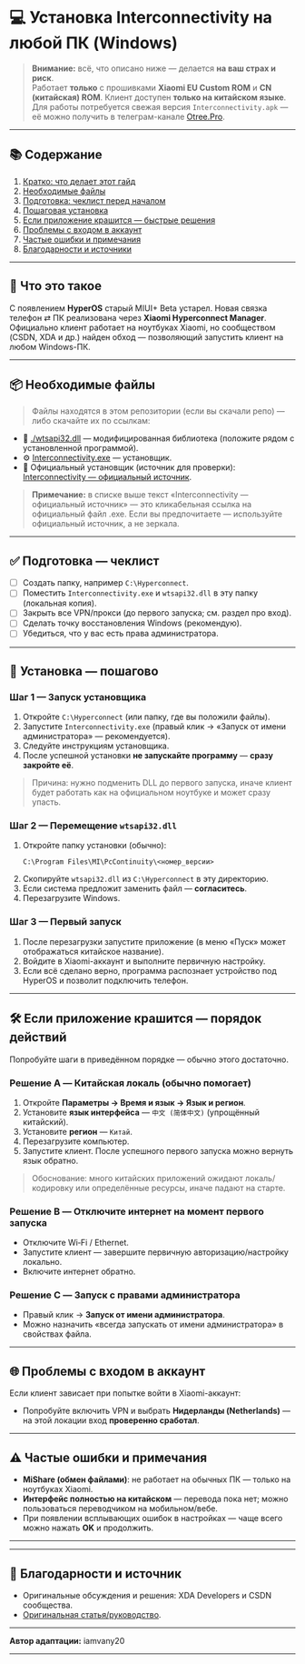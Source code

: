 # 💻 Установка Interconnectivity на любой ПК (Windows)

> **Внимание:** всё, что описано ниже — делается **на ваш страх и риск**.  
> Работает **только** с прошивками **Xiaomi EU Custom ROM** и **CN (китайская) ROM**. Клиент доступен **только на китайском языке**.  
> Для работы потребуется свежая версия `Interconnectivity.apk` — её можно получить в телеграм-канале [Otree.Pro](https://t.me/otreechannel).

---

## 📚 Содержание
1. [Кратко: что делает этот гайд](#что-это-такое)  
2. [Необходимые файлы](#необходимые-файлы)  
3. [Подготовка: чеклист перед началом](#подготовка-чеклист-перед-началом)  
4. [Пошаговая установка](#установка-пошагово)  
5. [Если приложение крашится — быстрые решения](#если-приложение-крашится)  
6. [Проблемы с входом в аккаунт](#проблемы-с-входом-в-аккаунт)  
7. [Частые ошибки и примечания](#частые-ошибки-и-примечания)  
8. [Благодарности и источники](#благодарности-и-источники)

---

## 📘 Что это такое

С появлением **HyperOS** старый MIUI+ Beta устарел. Новая связка телефон ⇄ ПК реализована через **Xiaomi Hyperconnect Manager**. Официально клиент работает на ноутбуках Xiaomi, но сообществом (CSDN, XDA и др.) найден обход — позволяющий запустить клиент на любом Windows-ПК.

---

## 📦 Необходимые файлы

> Файлы находятся в этом репозитории (если вы скачали репо) — либо скачайте их по ссылкам:

- 🧩 [./wtsapi32.dll](./wtsapi32.dll) — модифицированная библиотека (положите рядом с установленной программой).  
- ⚙️ [Interconnectivity.exe](https://disk.yandex.ru/d/9A9OOYH5YRF9Xg) — установщик.  
- 🔗 Официальный установщик (источник для проверки): [Interconnectivity — официальный источник](https://web.vip.miui.com/page/info/mio/mio/detail?postId=50325712&ref=miui_banner).  

> **Примечание:** в списке выше текст «Interconnectivity — официальный источник» — это кликабельная ссылка на официальный файл .exe. Если вы предпочитаете — используйте официальный источник, а не зеркала.

---

## ✅ Подготовка — чеклист

- [ ] Создать папку, например `C:\Hyperconnect`.  
- [ ] Поместить `Interconnectivity.exe` и `wtsapi32.dll` в эту папку (локальная копия).  
- [ ] Закрыть все VPN/прокси (до первого запуска; см. раздел про вход).  
- [ ] Сделать точку восстановления Windows (рекомендую).  
- [ ] Убедиться, что у вас есть права администратора.

---

## 🚀 Установка — пошагово

### Шаг 1 — Запуск установщика
1. Откройте `C:\Hyperconnect` (или папку, где вы положили файлы).  
2. Запустите `Interconnectivity.exe` (правый клик → «Запуск от имени администратора» — рекомендуется).  
3. Следуйте инструкциям установщика.  
4. После успешной установки **не запускайте программу** — **сразу закройте её**.

> Причина: нужно подменить DLL до первого запуска, иначе клиент будет работать как на официальном ноутбуке и может сразу упасть.

### Шаг 2 — Перемещение `wtsapi32.dll`
1. Откройте папку установки (обычно):
   ```
   C:\Program Files\MI\PcContinuity\<номер_версии>
   ```
2. Скопируйте `wtsapi32.dll` из `C:\Hyperconnect` в эту директорию.  
3. Если система предложит заменить файл — **согласитесь**.  
4. Перезагрузите Windows.

### Шаг 3 — Первый запуск
1. После перезагрузки запустите приложение (в меню «Пуск» может отображаться китайское название).  
2. Войдите в Xiaomi-аккаунт и выполните первичную настройку.  
3. Если всё сделано верно, программа распознает устройство под HyperOS и позволит подключить телефон.

---

## 🛠️ Если приложение крашится — порядок действий

Попробуйте шаги в приведённом порядке — обычно этого достаточно.

### Решение A — Китайская локаль (обычно помогает)
1. Откройте **Параметры → Время и язык → Язык и регион**.  
2. Установите **язык интерфейса** — `中文 (简体中文)` (упрощённый китайский).  
3. Установите **регион** — `Китай`.  
4. Перезагрузите компьютер.  
5. Запустите клиент. После успешного первого запуска можно вернуть язык обратно.

> Обоснование: много китайских приложений ожидают локаль/кодировку или определённые ресурсы, иначе падают на старте.

### Решение B — Отключите интернет на момент первого запуска
- Отключите Wi‑Fi / Ethernet.  
- Запустите клиент — завершите первичную авторизацию/настройку локально.  
- Включите интернет обратно.

### Решение C — Запуск с правами администратора
- Правый клик → **Запуск от имени администратора**.  
- Можно назначить «всегда запускать от имени администратора» в свойствах файла.

---

## 🌐 Проблемы с входом в аккаунт

Если клиент зависает при попытке войти в Xiaomi-аккаунт:

- Попробуйте включить VPN и выбрать **Нидерланды (Netherlands)** — на этой локации вход **проверенно сработал**.  

---

## ⚠️ Частые ошибки и примечания

- **MiShare (обмен файлами)**: не работает на обычных ПК — только на ноутбуках Xiaomi.  
- **Интерфейс полностью на китайском** — перевода пока нет; можно пользоваться переводчиком на мобильном/вебе.  
- При появлении всплывающих ошибок в настройках — чаще всего можно нажать **OK** и продолжить.  

---

---

## 🙌 Благодарности и источник

- Оригинальные обсуждения и решения: XDA Developers и CSDN сообщества.  
- [Оригинальная статья/руководство](https://xdaforums.com/t/xiaomi-hyperconnect-pc-client-on-any-pc-how-to-guide.4702330/).  

---

**Автор адаптации:** iamvany20  

---
